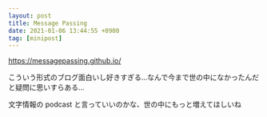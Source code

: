 ```yaml
---
layout: post
title: Message Passing
date: 2021-01-06 13:44:55 +0900
tag: [minipost]
---
```


https://messagepassing.github.io/

こういう形式のブログ面白いし好きすぎる...なんで今まで世の中になかったんだと疑問に思いすらある...

文字情報の podcast と言っていいのかな、世の中にもっと増えてほしいね
